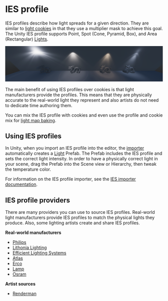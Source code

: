 # IES profile

IES profiles describe how light spreads for a given direction. They are similar to [light cookies](https://docs.unity3d.com/Manual/Cookies.html) in that they use a multiplier mask to achieve this goal. The Unity IES profile supports Point, Spot (Cone, Pyramid, Box), and Area (Rectangular) [Lights](Light-Component.md).

![](Images/HDRPFeatures-IESProfile.png)

The main benefit of using IES profiles over cookies is that light manufacturers provide the profiles. This means that they are physically accurate to the real-world light they represent and also artists do not need to dedicate time authoring them.

You can mix the IES profile with cookies and even use the profile and cookie mix for [light map baking](https://docs.unity3d.com/Manual/LightMode-Baked.html).

## Using IES profiles

In Unity, when you import an IES profile into the editor, the [importer](IES-Importer.md) automatically creates a [Light](Light-Component.md) Prefab. The Prefab includes the IES profile and sets the correct light intensity. In order to have a physically correct light in your scene, drag the Prefab into the Scene view or Hierarchy, then tweak the temperature color.

For information on the IES profile importer, see the [IES importer documentation](IES-Importer.md).

## IES profile providers

There are many providers you can use to source IES profiles. Real-world light manufacturers provide IES profiles to match the physical lights they produce. Also, some lighting artists create and share IES profiles.

**Real-world manufacturers**

- [Philips](https://www.usa.lighting.philips.com/support/support/literature/photometric-data)
- [Lithonia Lighting](https://lithonia.acuitybrands.com/resources/technical-downloads/photometricdownloads)
- [Efficient Lighting Systems](http://elslighting.com.au/downloads/ies-files/)
- [Atlas](https://www.atlaslightingproducts.com/ies-files)
- [Erco](https://www.erco.com/download/en)
- [Lamp](https://www.lamp.es/en/products_1791?pd-type=indoor)
- [Osram](https://www.osram.com/cb/)

**Artist sources**

- [Renderman](https://renderman.pixar.com/ies-profiles)